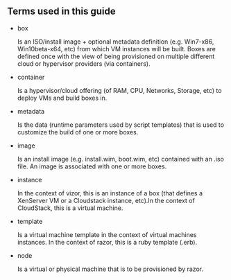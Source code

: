 ﻿## Terms used in this guide

  * box

    Is an ISO/install image + optional metadata definition (e.g. Win7-x86, Win10beta-x64, etc) from which VM instances will be built. Boxes are defined once with the view of being provisioned on multiple different cloud or hypervisor providers (via containers).

  * container

    Is a hypervisor/cloud offering (of RAM, CPU, Networks, Storage, etc) to deploy VMs and build boxes in.

  * metadata

    Is the data (runtime parameters used by script templates) that is used to customize the build of one or more boxes.

  * image

    Is an install image (e.g. install.wim, boot.wim, etc) contained with an .iso file. An image is associated with one or more boxes.

  * instance

    In the context of vizor, this is an instance of a box (that defines a XenServer VM or a Cloudstack instance, etc).In the context of CloudStack, this is a virtual machine.

  * template

    Is a virtual machine template in the context of virtual machines instances. In the context of razor, this is a ruby template (.erb).

  * node

    Is a virtual or physical machine that is to be provisioned by razor.

